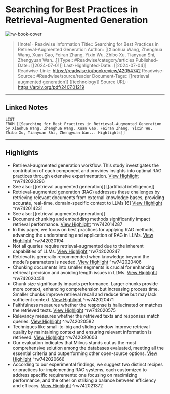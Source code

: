 # Searching for Best Practices in Retrieval-Augmented Generation

![rw-book-cover](https://readwise-assets.s3.amazonaws.com/media/reader/parsed_document_assets/190583318/z-Ay3OFge9zBYhJO_liwIZ4_XJvAs-7HauN4CEP3Te0-cove_wHW1W4Z.png)
<br>
>[!note]- Readwise Information
>Title:: Searching for Best Practices in Retrieval-Augmented Generation
>Author:: [[Xiaohua Wang, Zhenghua Wang, Xuan Gao, Feiran Zhang, Yixin Wu, Zhibo Xu, Tianyuan Shi, Zhengyuan Wan...]]
>Type:: #Readwise/category/articles
>Published-Date:: [[2024-07-01]]
>Last-Highlighted-Date:: [[2024-07-04]]
>Readwise-Link:: https://readwise.io/bookreview/42054742
>Readwise-Source:: #Readwise/source/reader
>Document-Tags:: [[retrieval augmented generation]] [[technology]] 
>Source URL:: https://arxiv.org/pdf/2407.01219
--- 

## Linked Notes
```dataview
LIST
FROM [[Searching for Best Practices in Retrieval-Augmented Generation by Xiaohua Wang, Zhenghua Wang, Xuan Gao, Feiran Zhang, Yixin Wu, Zhibo Xu, Tianyuan Shi, Zhengyuan Wan... Highlights]]
```

---

## Highlights
- Retrieval-augmented generation workflow. This study investigates the contribution of each component and provides insights into optimal RAG practices through extensive experimentation. [View Highlight](https://readwise.io/open/742020296) ^rw742020296 
- See also: [[retrieval augmented generation]] [[artificial intelligence]] 
- Retrieval-augmented generation (RAG) addresses these challenges by retrieving relevant documents from external knowledge bases, providing accurate, real-time, domain-specific context to LLMs [6] [View Highlight](https://readwise.io/open/742014231) ^rw742014231 
- See also: [[retrieval augmented generation]] 
- Document chunking and embedding methods significantly impact retrieval performance. [View Highlight](https://readwise.io/open/742014287) ^rw742014287
- In this paper, we focus on best practices for applying RAG methods, advancing the understanding and application of RAG in LLMs. [View Highlight](https://readwise.io/open/742020194) ^rw742020194
- Not all queries require retrieval-augmented due to the inherent capabilities of LLMs. [View Highlight](https://readwise.io/open/742020247) ^rw742020247
- Retrieval is generally recommended when knowledge beyond the model’s parameters is needed. [View Highlight](https://readwise.io/open/742020406) ^rw742020406
- Chunking documents into smaller segments is crucial for enhancing retrieval precision and avoiding length issues in LLMs. [View Highlight](https://readwise.io/open/742020451) ^rw742020451
- Chunk size significantly impacts performance. Larger chunks provide more context, enhancing comprehension but increasing process time. Smaller chunks improve retrieval recall and reduce time but may lack sufficient context. [View Highlight](https://readwise.io/open/742020471) ^rw742020471
- Faithfulness measures whether the response is hallucinated or matches the retrieved texts. [View Highlight](https://readwise.io/open/742020575) ^rw742020575
- Relevancy measures whether the retrieved texts and responses match queries. [View Highlight](https://readwise.io/open/742020582) ^rw742020582
- Techniques like small-to-big and sliding window improve retrieval quality by maintaining context and ensuring relevant information is retrieved. [View Highlight](https://readwise.io/open/742020603) ^rw742020603
- Our evaluation indicates that Milvus stands out as the most comprehensive solution among the databases evaluated, meeting all the essential criteria and outperforming other open-source options. [View Highlight](https://readwise.io/open/742020666) ^rw742020666
- According to our experimental findings, we suggest two distinct recipes or practices for implementing RAG systems, each customized to address specific requirements: one focusing on maximizing performance, and the other on striking a balance between efficiency and efficacy. [View Highlight](https://readwise.io/open/742021372) ^rw742021372
